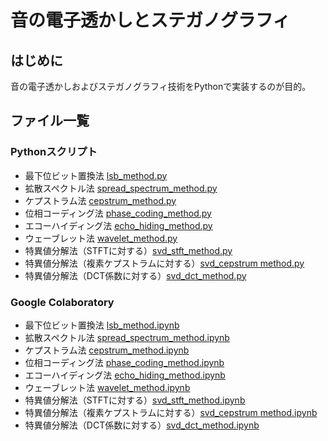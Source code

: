 # 音の電子透かしとステガノグラフィ

## はじめに
音の電子透かしおよびステガノグラフィ技術をPythonで実装するのが目的。

## ファイル一覧
### Pythonスクリプト
- 最下位ビット置換法 [lsb_method.py](https://github.com/tam17aki/speech_process_exercise/blob/master/AudioWatermark/lsb_method.py)
- 拡散スペクトル法 [spread_spectrum_method.py](https://github.com/tam17aki/speech_process_exercise/blob/master/AudioWatermark/spread_spectrum_method.py)
- ケプストラム法 [cepstrum_method.py](https://github.com/tam17aki/speech_process_exercise/blob/master/AudioWatermark/cepstrum_method.py)
- 位相コーディング法 [phase_coding_method.py](https://github.com/tam17aki/speech_process_exercise/blob/master/AudioWatermark/phase_coding_method.py)
- エコーハイディング法 [echo_hiding_method.py](https://github.com/tam17aki/speech_process_exercise/blob/master/AudioWatermark/echo_hiding_method.py)
- ウェーブレット法 [wavelet_method.py](https://github.com/tam17aki/speech_process_exercise/blob/master/AudioWatermark/wavelet_method.py)
- 特異値分解法（STFTに対する）[svd_stft_method.py](https://github.com/tam17aki/speech_process_exercise/blob/master/AudioWatermark/svd_stft_method.py)
- 特異値分解法（複素ケプストラムに対する）[svd_cepstrum method.py](https://github.com/tam17aki/speech_process_exercise/blob/master/AudioWatermark/svd_cepstrum_method.py)
- 特異値分解法（DCT係数に対する）[svd_dct_method.py](https://github.com/tam17aki/speech_process_exercise/blob/master/AudioWatermark/svd_dct_method.py)

### Google Colaboratory
- 最下位ビット置換法 [lsb_method.ipynb](https://colab.research.google.com/drive/1bz8GQZ-IOQ2S7hJELy2xfujzJiddgqeE?usp=sharing)
- 拡散スペクトル法 [spread_spectrum_method.ipynb](https://colab.research.google.com/drive/1yMvfnFOjs2BRsQGhvnypSPyGm4E7DNNq?usp=sharing)
- ケプストラム法 [cepstrum_method.ipynb](https://colab.research.google.com/drive/1IGQXgBiskWaJjhlam8i7m5-ghthsane0?usp=sharing)
- 位相コーディング法 [phase_coding_method.ipynb](https://colab.research.google.com/drive/1djdRBmzbbFYJIqgC_EbSiKFHfPk2YGa7?usp=sharing)
- エコーハイディング法 [echo_hiding_method.ipynb](https://colab.research.google.com/drive/1NFVCjcVUCG8NNlkzQ6hUelzUtcK9429H?usp=sharing)
- ウェーブレット法 [wavelet_method.ipynb](https://colab.research.google.com/drive/1k8yiN1BzevJI7DjEl58NGDYuW3s4IFnb?usp=sharing)
- 特異値分解法（STFTに対する）[svd_stft_method.ipynb](https://colab.research.google.com/drive/13m1Q_J5UNrTHG-DOMifHiFrYW5LP4wnZ?usp=sharing)
- 特異値分解法（複素ケプストラムに対する）[svd_cepstrum method.ipynb](https://colab.research.google.com/drive/1hXvO6HqfLm1mKUXK5NDF54NDqEGk7lD0?usp=sharing)
- 特異値分解法（DCT係数に対する）[svd_dct_method.ipynb](https://colab.research.google.com/drive/1Xb0s4Aa9YfCXW8J8R6wYv9n74f7GqYPK?usp=sharing)

